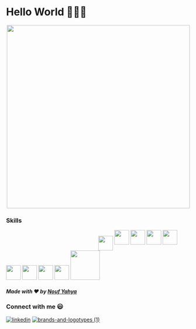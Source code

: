 # Hello World 👋🏻😃

  


 <p align="center"> <img src="https://media.giphy.com/media/LRxOfdtweFtglMZuMd/giphy.gif" width="500"/></p>
 
  
  ### Skills 

&nbsp;&nbsp;&nbsp;&nbsp;&nbsp; &nbsp;&nbsp;&nbsp; &nbsp;&nbsp;&nbsp; &nbsp;&nbsp;&nbsp; &nbsp;&nbsp; &nbsp;&nbsp;&nbsp;  &nbsp;&nbsp;&nbsp; &nbsp;&nbsp;&nbsp; &nbsp;&nbsp;&nbsp; &nbsp;&nbsp; &nbsp;&nbsp;&nbsp; &nbsp;&nbsp;&nbsp; &nbsp;&nbsp;&nbsp;  &nbsp;&nbsp;&nbsp; &nbsp;&nbsp;&nbsp; &nbsp;&nbsp;&nbsp; <img style="vertical-align:middle" src="https://user-images.githubusercontent.com/38424188/87692557-efc96400-c79c-11ea-86ee-5b54054bae77.png" width="40"/>  <img src="https://user-images.githubusercontent.com/38424188/87692564-f1932780-c79c-11ea-9021-c0728e5711ed.png" width="40"/>    <img src="https://user-images.githubusercontent.com/38424188/87692569-f22bbe00-c79c-11ea-9ccb-e9eff2ebc48a.png" width="40"/>    <img src="https://user-images.githubusercontent.com/38424188/87692570-f2c45480-c79c-11ea-9351-2fab50c62946.png" width="40"/>    <img src="https://user-images.githubusercontent.com/38424188/87692572-f35ceb00-c79c-11ea-967a-c66cefb500d8.png" width="40"/>    <img src="https://user-images.githubusercontent.com/38424188/87692576-f48e1800-c79c-11ea-8e60-851164c92a1f.png" width="40"/>    <img src="https://user-images.githubusercontent.com/38424188/87692581-f48e1800-c79c-11ea-9132-ce9cca1a78af.png" width="40"/>    <img src="https://user-images.githubusercontent.com/38424188/87692573-f3f58180-c79c-11ea-8c46-3d79b015ccc3.png" width="40"/>    <img src="https://user-images.githubusercontent.com/38424188/87692586-f526ae80-c79c-11ea-997c-d97a0837b0a7.png" width="40"/>    <img src="https://user-images.githubusercontent.com/38424188/87698051-00c9a380-c7a4-11ea-8ccd-0c789baa9f1c.png" width="80"/>
</p>

##### Made with ❤️ by [Nouf Yahya](https://github.com/noufyahya)

### Connect with me 😃 

   [![linkedin](https://user-images.githubusercontent.com/38424188/87664712-ca296400-c776-11ea-80b6-464a29c86aea.png)][1] 
  [![brands-and-logotypes (1)](https://user-images.githubusercontent.com/38424188/87664531-71f26200-c776-11ea-9c7e-8df10843d7de.png)][2]


[1]: http://www.linkedin.com/in/nouf-yahya-80b036159
[2]: https://www.instagram.com/nouf.codes/

